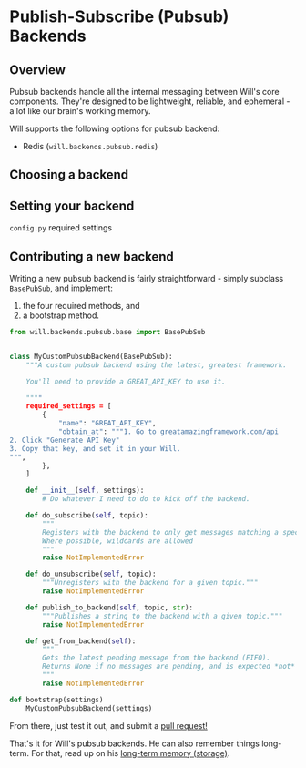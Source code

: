 # Publish-Subscribe (Pubsub) Backends

## Overview
Pubsub backends handle all the internal messaging between Will's core components.  They're designed to be lightweight, reliable, and ephemeral - a lot like our brain's working memory.

Will supports the following options for pubsub backend:

- Redis (`will.backends.pubsub.redis`)

## Choosing a backend

## Setting your backend

`config.py`
required settings

## Contributing a new backend

Writing a new pubsub backend is fairly straightforward - simply subclass `BasePubSub`, and implement:

1) the four required methods, and
2) a bootstrap method.

```python
from will.backends.pubsub.base import BasePubSub


class MyCustomPubsubBackend(BasePubSub):
    """A custom pubsub backend using the latest, greatest framework.

    You'll need to provide a GREAT_API_KEY to use it.

    """"
    required_settings = [
        {
            "name": "GREAT_API_KEY",
            "obtain_at": """1. Go to greatamazingframework.com/api
2. Click "Generate API Key"
3. Copy that key, and set it in your Will.
""",
        },
    ]

    def __init__(self, settings):
        # Do whatever I need to do to kick off the backend.

    def do_subscribe(self, topic):
        """
        Registers with the backend to only get messages matching a specific topic.
        Where possible, wildcards are allowed
        """
        raise NotImplementedError

    def do_unsubscribe(self, topic):
        """Unregisters with the backend for a given topic."""
        raise NotImplementedError

    def publish_to_backend(self, topic, str):
        """Publishes a string to the backend with a given topic."""
        raise NotImplementedError

    def get_from_backend(self):
        """
        Gets the latest pending message from the backend (FIFO).
        Returns None if no messages are pending, and is expected *not* to be blocking.
        """
        raise NotImplementedError

def bootstrap(settings)
    MyCustomPubsubBackend(settings)

```

From there, just test it out, and submit a [pull request!](https://github.com/skoczen/will/pulls)

That's it for Will's pubsub backends.  He can also remember things long-term.  For that, read up on his [long-term memory (storage)](/platform/storage).